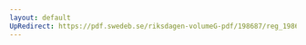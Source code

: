 ```yaml
---
layout: default
UpRedirect: https://pdf.swedeb.se/riksdagen-volumeG-pdf/198687/reg_198687__reg_02/reg_198687__reg_02_0107.pdf
---
```

